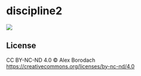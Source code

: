 # discipline2
![](./demo4.gif)

## License
CC BY-NC-ND 4.0 © Alex Borodach
https://creativecommons.org/licenses/by-nc-nd/4.0
